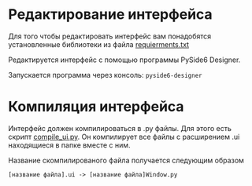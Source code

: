 # Редактирование интерфейса

Для того чтобы редактировать интерфейс вам понадобятся установленные библиотеки из файла [requierments.txt](/requirements.txt)

Редактируется интерфейс с помощью программы PySide6 Designer.

Запускается программа через консоль: `pyside6-designer`

# Компиляция интерфейса

Интерфейс должен компилироваться в .py файлы. Для этого есть скрипт [compile_ui.py](/interface/compile_ui.py). Он компилирует все файлы с расширением .ui находящиеся в папке вместе с ним. 

Название скомпилированого файла получается следующим образом

`
[название файла].ui -> [название файла]Window.py
`